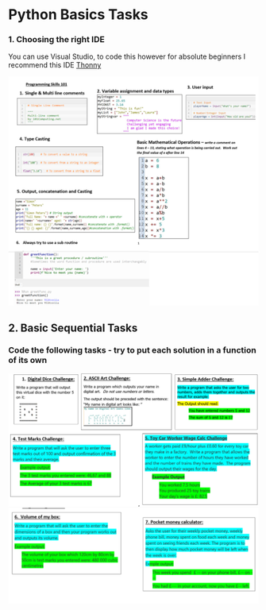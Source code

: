 # Python Basics Tasks

### 1. Choosing the right IDE
You can use Visual Studio, to code this however for absolute beginners I recommend this IDE [Thonny](http://www.thonny.org)

![Python Basic Concepts Summarised](./PythonBasicConcepts.png)

## 2. Basic Sequential Tasks

### Code the following tasks - try to put each solution in a function of its own
![Sequential Tasks 1-5](./basicChallenges1-5.png)
![Sequential Tasks 6-7](basicChallenges6-7.png)
